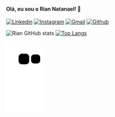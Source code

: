 <h4>Olá, eu sou o Rian Natanael! 👋</h4>

[![Linkedin](https://img.shields.io/badge/LinkedIn-0077B5?style=for-the-badge&logo=linkedin&logoColor=white)](https://www.linkedin.com/in/rian-natanael/)
[![Instagram](https://img.shields.io/badge/Instagram-E4405F?style=for-the-badge&logo=instagram&logoColor=white)](https://www.instagram.com/_riancl/)
[![Gmail](https://img.shields.io/badge/Gmail-D14836?style=for-the-badge&logo=gmail&logoColor=white)](riaanatanael@gmail.com)
[![Github](https://img.shields.io/badge/GitHub-100000?style=for-the-badge&logo=github&logoColor=white)](https://github.com/rianzito)


![Rian GitHub stats](https://github-readme-stats.vercel.app/api?username=rianzito&show_icons=true&theme=midnight-purple)
[![Top Langs](https://github-readme-stats.vercel.app/api/top-langs/?username=rianzito&layout=compact)](https://github.com/anuraghazra/github-readme-stats)

![Snake animation](https://github.com/rianzito/rianzito/blob/output/github-contribution-grid-snake.svg)
